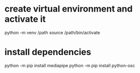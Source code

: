 # create virtual environment and activate it
python -m venv /path
source /path/bin/activate

# install dependencies
python -m pip install mediapipe
python -m pip install python-osc